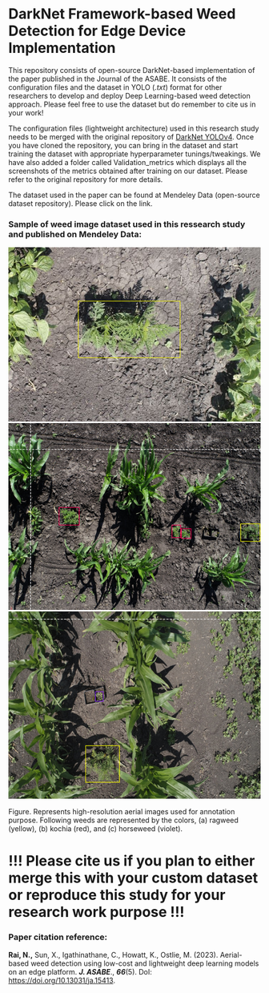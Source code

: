 # DarkNet Framework-based Weed Detection for Edge Device Implementation

This repository consists of open-source DarkNet-based implementation of the paper published in the Journal of the ASABE. It consists of the configuration files and the dataset in YOLO (*.txt*) format for other researchers to develop and deploy Deep Learning-based weed detection approach. Please feel free to use the dataset but do remember to cite us in your work!

The configuration files (lightweight architecture) used in this research study needs to be merged with the original repository of [DarkNet YOLOv4](https://github.com/AlexeyAB/darknet). Once you have cloned the repository, you can bring in the dataset and start training the dataset with appropriate hyperparameter tunings/tweakings. We have also added a folder called Validation_metrics which displays all the screenshots of the metrics obtained after training on our dataset. Please refer to the original repository for more details.  

The dataset used in the paper can be found at Mendeley Data (open-source dataset repository). Please click on the link.

### Sample of weed image dataset used in this ressearch study and published on Mendeley Data:

![Ragweed-1](https://raw.githubusercontent.com/nitin-dominic/DarkNet-based_Weed_Detection/main/ragweed1.png?token=GHSAT0AAAAAACC33YWNS27RTGMQZYRWI4CWZGOXQSQ)
![Ragweed-2](https://raw.githubusercontent.com/nitin-dominic/DarkNet-based_Weed_Detection/main/ragweed4.png?token=GHSAT0AAAAAACC33YWMEBEURDOOVNZVYZ5YZGOXTGQ)
![Ragweed-3](https://raw.githubusercontent.com/nitin-dominic/DarkNet-based_Weed_Detection/main/ragweed5.png?token=GHSAT0AAAAAACC33YWMXADPOCSRNNX45NBEZGOXS2A)

Figure. Represents high-resolution aerial images used for annotation purpose. Following weeds are represented by the colors, (a) ragweed (yellow), (b) kochia (red), and (c) horseweed (violet).

# !!! Please cite us if you plan to either merge this with your custom dataset or reproduce this study for your research work purpose !!!

### Paper citation reference:
**Rai, N.,** Sun, X., Igathinathane, C., Howatt, K., Ostlie, M. (2023). Aerial-based weed detection using low-cost and lightweight deep learning models on an edge platform. ***J. ASABE***., ***66***(5). DoI: https://doi.org/10.13031/ja.15413.
